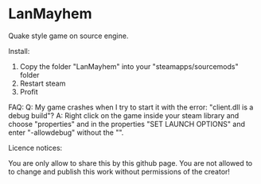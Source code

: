 LanMayhem
=========

Quake style game on source engine.

Install:

1. Copy the folder "LanMayhem" into your "steamapps/sourcemods" folder
2. Restart steam
3. Profit

FAQ:
Q: My game crashes when I try to start it with the error: "client.dll is a debug build"?
A: Right click on the game inside your steam library and choose "properties" and in the properties "SET LAUNCH OPTIONS" and enter "-allowdebug" without the "".

Licence notices:

You are only allow to share this by this github page.
You are not allowed to to change and publish this work without permissions of the creator!
